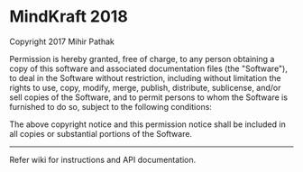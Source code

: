 # MindKraft 2018

Copyright 2017 Mihir Pathak

Permission is hereby granted, free of charge, to any person obtaining a copy of this software and 
associated documentation files (the "Software"), to deal in the Software without restriction, 
including without limitation the rights to use, copy, modify, merge, publish, distribute, 
sublicense, and/or sell copies of the Software, and to permit persons to whom the Software is furnished to do 
so, subject to the following conditions:

The above copyright notice and this permission notice shall be included in 
all copies or substantial portions of the Software.

****

Refer wiki for instructions and API documentation.

